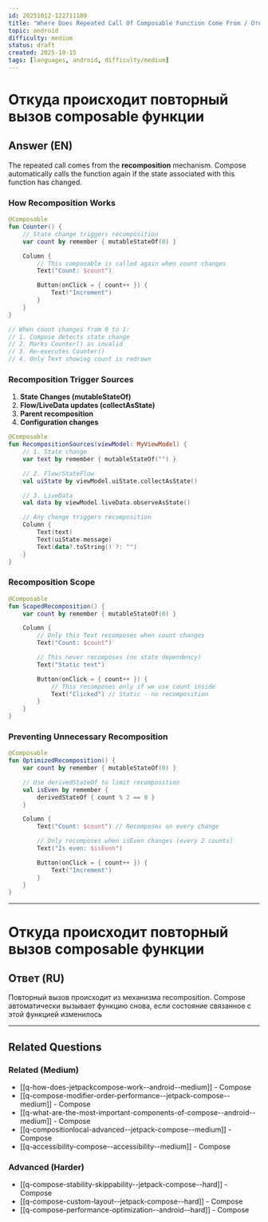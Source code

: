 ```yaml
---
id: 20251012-122711180
title: "Where Does Repeated Call Of Composable Function Come From / Откуда берется повторный вызов Composable функции"
topic: android
difficulty: medium
status: draft
created: 2025-10-15
tags: [languages, android, difficulty/medium]
---
```

# Откуда происходит повторный вызов composable функции

## Answer (EN)
The repeated call comes from the **recomposition** mechanism. Compose automatically calls the function again if the state associated with this function has changed.

### How Recomposition Works

```kotlin
@Composable
fun Counter() {
    // State change triggers recomposition
    var count by remember { mutableStateOf(0) }

    Column {
        // This composable is called again when count changes
        Text("Count: $count")

        Button(onClick = { count++ }) {
            Text("Increment")
        }
    }
}

// When count changes from 0 to 1:
// 1. Compose detects state change
// 2. Marks Counter() as invalid
// 3. Re-executes Counter()
// 4. Only Text showing count is redrawn
```

### Recomposition Trigger Sources

1. **State Changes (mutableStateOf)**
2. **Flow/LiveData updates (collectAsState)**
3. **Parent recomposition**
4. **Configuration changes**

```kotlin
@Composable
fun RecompositionSources(viewModel: MyViewModel) {
    // 1. State change
    var text by remember { mutableStateOf("") }

    // 2. Flow/StateFlow
    val uiState by viewModel.uiState.collectAsState()

    // 3. LiveData
    val data by viewModel.liveData.observeAsState()

    // Any change triggers recomposition
    Column {
        Text(text)
        Text(uiState.message)
        Text(data?.toString() ?: "")
    }
}
```

### Recomposition Scope

```kotlin
@Composable
fun ScopedRecomposition() {
    var count by remember { mutableStateOf(0) }

    Column {
        // Only this Text recomposes when count changes
        Text("Count: $count")

        // This never recomposes (no state dependency)
        Text("Static text")

        Button(onClick = { count++ }) {
            // This recomposes only if we use count inside
            Text("Clicked") // Static - no recomposition
        }
    }
}
```

### Preventing Unnecessary Recomposition

```kotlin
@Composable
fun OptimizedRecomposition() {
    var count by remember { mutableStateOf(0) }

    // Use derivedStateOf to limit recomposition
    val isEven by remember {
        derivedStateOf { count % 2 == 0 }
    }

    Column {
        Text("Count: $count") // Recomposes on every change

        // Only recomposes when isEven changes (every 2 counts)
        Text("Is even: $isEven")

        Button(onClick = { count++ }) {
            Text("Increment")
        }
    }
}
```

---

# Откуда происходит повторный вызов composable функции

## Ответ (RU)
Повторный вызов происходит из механизма recomposition. Compose автоматически вызывает функцию снова, если состояние связанное с этой функцией изменилось

---

## Related Questions

### Related (Medium)
- [[q-how-does-jetpackcompose-work--android--medium]] - Compose
- [[q-compose-modifier-order-performance--jetpack-compose--medium]] - Compose
- [[q-what-are-the-most-important-components-of-compose--android--medium]] - Compose
- [[q-compositionlocal-advanced--jetpack-compose--medium]] - Compose
- [[q-accessibility-compose--accessibility--medium]] - Compose

### Advanced (Harder)
- [[q-compose-stability-skippability--jetpack-compose--hard]] - Compose
- [[q-compose-custom-layout--jetpack-compose--hard]] - Compose
- [[q-compose-performance-optimization--android--hard]] - Compose
